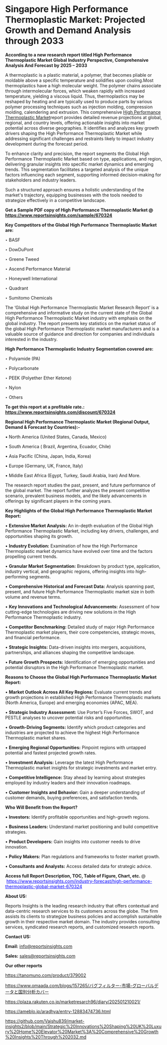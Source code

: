 # Singapore High Performance Thermoplastic Market: Projected Growth and Demand Analysis through 2033

<strong>According to a new research report titled High Performance Thermoplastic Market Global Industry Perspective, Comprehensive Analysis And Forecast by 2025 – 2033</strong>

A thermoplastic is a plastic material, a polymer, that becomes pliable or moldable above a specific temperature and solidifies upon cooling.Most thermoplastics have a high molecular weight. The polymer chains associate through intermolecular forces, which weaken rapidly with increased temperature, yielding a viscous liquid. Thus, thermoplastics may be reshaped by heating and are typically used to produce parts by various polymer processing techniques such as injection molding, compression molding, calendering and extrusion. This comprehensive <a href=https://www.reportsinsights.com/sample/670324>High Performance Thermoplastic Market</a>report provides detailed revenue projections at global, regional, and country levels, offering actionable insights into market potential across diverse geographies. It identifies and analyzes key growth drivers shaping the High Performance Thermoplastic Market while addressing significant challenges and restraints likely to impact industry development during the forecast period.

To enhance clarity and precision, the report segments the Global High Performance Thermoplastic Market based on type, applications, and region, delivering granular insights into specific market dynamics and emerging trends. This segmentation facilitates a targeted analysis of the unique factors influencing each segment, supporting informed decision-making for stakeholders and industry leaders.

Such a structured approach ensures a holistic understanding of the market's trajectory, equipping businesses with the tools needed to strategize effectively in a competitive landscape.

<strong>Get a Sample PDF copy of High Performance Thermoplastic Market </strong><strong>@<a href=https://www.reportsinsights.com/sample/670324 style=color:#0000ff;> https://www.reportsinsights.com/sample/670324</a></strong></font>

<strong>Key Competitors of the Global High Performance Thermoplastic Market are:</strong>

‣ BASF

‣ DowDuPont

‣ Greene Tweed

‣ Ascend Performance Material

‣ Honeywell International

‣ Quadrant

‣ Sumitomo Chemicals

The ‘Global High Performance Thermoplastic Market Research Report’ is a comprehensive and informative study on the current state of the Global High Performance Thermoplastic Market industry with emphasis on the global industry. The report presents key statistics on the market status of the global High Performance Thermoplastic market manufacturers and is a valuable source of guidance and direction for companies and individuals interested in the industry.

<strong>High Performance Thermoplastic Industry Segmentation covered are:</strong>

‣ Polyamide (PA)

‣ Polycarbonate

‣ PEEK (Polyether Ether Ketone)

‣ Nylon

‣ Others

<strong>To get this report at a profitable rate.: <a href=https://www.reportsinsights.com/discount/670324 style=color:#0000ff;>https://www.reportsinsights.com/discount/670324</a></strong></font>

<strong>Regional High Performance Thermoplastic Market (Regional Output, Demand &amp; Forecast by Countries):-</strong>

• North America (United States, Canada, Mexico)

• South America ( Brazil, Argentina, Ecuador, Chile)

• Asia Pacific (China, Japan, India, Korea)

• Europe (Germany, UK, France, Italy)

• Middle East Africa (Egypt, Turkey, Saudi Arabia, Iran) And More.

The research report studies the past, present, and future performance of the global market. The report further analyzes the present competitive scenario, prevalent business models, and the likely advancements in offerings by significant players in the coming years.

<strong>Key Highlights of the Global High Performance Thermoplastic Market Report:</strong>

• <strong>Extensive Market Analysis:</strong> An in-depth evaluation of the Global High Performance Thermoplastic Market, including key drivers, challenges, and opportunities shaping its growth.

• <strong>Industry Evolution:</strong> Examination of how the High Performance Thermoplastic market dynamics have evolved over time and the factors propelling current trends.

• <strong>Granular Market Segmentation:</strong> Breakdown by product type, application, industry vertical, and geographic regions, offering insights into high-performing segments.

• <strong>Comprehensive Historical and Forecast Data:</strong> Analysis spanning past, present, and future High Performance Thermoplastic market size in both volume and revenue terms.

• <strong>Key Innovations and Technological Advancements:</strong> Assessment of how cutting-edge technologies are driving new solutions in the High Performance Thermoplastic industry.

• <strong>Competitor Benchmarking:</strong> Detailed study of major High Performance Thermoplastic market players, their core competencies, strategic moves, and financial performance.

• <strong>Strategic Insights:</strong> Data-driven insights into mergers, acquisitions, partnerships, and alliances shaping the competitive landscape.

• <strong>Future Growth Prospects:</strong> Identification of emerging opportunities and potential disruptors in the High Performance Thermoplastic market.

<strong>Reasons to Choose the Global High Performance Thermoplastic Market Report:</strong>

• <strong>Market Outlook Across All Key Regions:</strong> Evaluate current trends and growth projections in established High Performance Thermoplastic markets (North America, Europe) and emerging economies (APAC, MEA).

• <strong>Strategic Industry Assessment:</strong> Use Porter’s Five Forces, SWOT, and PESTLE analyses to uncover potential risks and opportunities.

• <strong>Growth-Driving Segments:</strong> Identify which product categories and industries are projected to achieve the highest High Performance Thermoplastic market shares.

• <strong>Emerging Regional Opportunities:</strong> Pinpoint regions with untapped potential and fastest projected growth rates.

• <strong>Investment Analysis:</strong> Leverage the latest High Performance Thermoplastic market insights for strategic investments and market entry.

• <strong>Competitive Intelligence:</strong> Stay ahead by learning about strategies employed by industry leaders and their innovation roadmaps.

• <strong>Customer Insights and Behavior:</strong> Gain a deeper understanding of customer demands, buying preferences, and satisfaction trends.

<strong>Who Will Benefit from the Report?</strong>

• <strong>Investors:</strong> Identify profitable opportunities and high-growth regions.

• <strong>Business Leaders:</strong> Understand market positioning and build competitive strategies.

• <strong>Product Developers:</strong> Gain insights into customer needs to drive innovation.

• <strong>Policy Makers:</strong> Plan regulations and frameworks to foster market growth.

• <strong>Consultants and Analysts:</strong> Access detailed data for strategic advice.
</ul>
<strong>Access full Report Description, TOC, Table of Figure, Chart, etc. </strong>@  <a href=https://www.reportsinsights.com/industry-forecast/high-performance-thermoplastic-global-market-670324 style=color:#0000ff;>https://www.reportsinsights.com/industry-forecast/high-performance-thermoplastic-global-market-670324</a></font>

<strong><strong>About US</strong>:</strong>

Reports Insights is the leading research industry that offers contextual and data-centric research services to its customers across the globe. The firm assists its clients to strategize business policies and accomplish sustainable growth in their respective market domain. The industry provides consulting services, syndicated research reports, and customized research reports.

<strong>Contact US:</strong>

<p class=""""><b>Email:</b> <a href=mailto:info@reportsinsights.com>info@reportsinsights.com</a></p>
<p class=""""><b>Sales:</b> <a href=mailto:sales@reportsinsights.com>sales@reportsinsights.com</a></p>

<strong>Our other reports</strong>

<a href=https://tanomuno.com/product/379002>https://tanomuno.com/product/379002</a>

<a href=https://www.omaada.com/blogs/157265/バグフィルター-市場-グローバルデータと国別分析カバー>https://www.omaada.com/blogs/157265/バグフィルター-市場-グローバルデータと国別分析カバー</a>

<a href=https://plaza.rakuten.co.jp/marketresarch96/diary/202501210021/>https://plaza.rakuten.co.jp/marketresarch96/diary/202501210021/</a>

<a href=https://ameblo.jp/aradhya/entry-12883474736.html>https://ameblo.jp/aradhya/entry-12883474736.html</a>

<a href=https://github.com/Vaishu839/market-insights2/blob/main/Strategic%20Innovations%20Shaping%20UK%20Luxury%20Home%20Elevator%20Market%3A%20Comprehensive%20Growth%20Insights%20Through%202032.md>https://github.com/Vaishu839/market-insights2/blob/main/Strategic%20Innovations%20Shaping%20UK%20Luxury%20Home%20Elevator%20Market%3A%20Comprehensive%20Growth%20Insights%20Through%202032.md</a>
